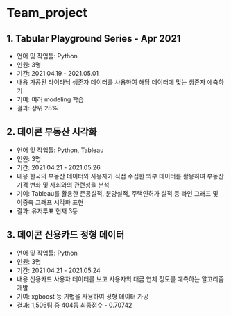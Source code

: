 # Team_project

## 1. Tabular Playground Series - Apr 2021

- 언어 및 작업툴: Python
- 인원: 3명
- 기간: 2021.04.19 - 2021.05.01
- 내용
  가공된 타이타닉 생존자 데이터를 사용하여 해당 데이터에 맞는 생존자 예측하기
- 기여: 여러 modeling 학습
- 결과: 상위 28%


## 2. 데이콘 부동산 시각화

- 언어 및 작업툴: Python, Tableau
- 인원: 3명
- 기간: 2021.04.21 - 2021.05.26
- 내용
  한국의 부동산 데이터와 사용자가 직접 수집한 외부 데이터를 활용하여 부동산 가격 변화 및 사회와의 관련성을 분석
- 기여: Tableau를 활용한 준공실적, 분양실적, 주택인허가 실적 등 라인 그래프 및 이중축 그래프 시각화 표현
- 결과: 유저투표 현재 3등

## 3. 데이콘 신용카드 정형 데이터

- 언어 및 작업툴: Python
- 인원: 3명
- 기간: 2021.04.21 - 2021.05.24
- 내용
  신용카드 사용자 데이터를 보고 사용자의 대금 연체 정도를 예측하는 알고리즘 개발
- 기여: xgboost 등 기법을 사용하여 정형 데이터 가공
- 결과: 1,506팀 중 404등 최종점수 - 0.70742  
